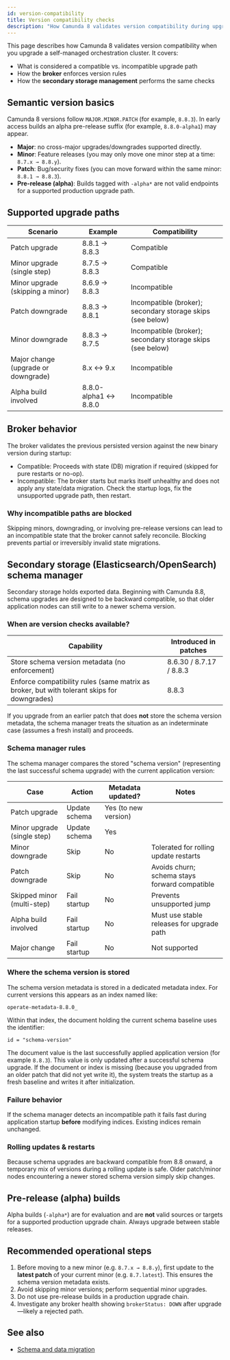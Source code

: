 ```yaml
---
id: version-compatibility
title: Version compatibility checks
description: "How Camunda 8 validates version compatibility during upgrades (broker and secondary storage)."
---
```


This page describes how Camunda 8 validates version compatibility when you upgrade a self-managed orchestration cluster. It covers:

- What is considered a compatible vs. incompatible upgrade path
- How the **broker** enforces version rules
- How the **secondary storage management** performs the same checks

## Semantic version basics

Camunda 8 versions follow `MAJOR.MINOR.PATCH` (for example, `8.8.3`). In early access builds an alpha pre-release suffix (for example, `8.8.0-alpha1`) may appear.

- **Major**: no cross-major upgrades/downgrades supported directly.
- **Minor**: Feature releases (you may only move one minor step at a time: `8.7.x → 8.8.y`).
- **Patch**: Bug/security fixes (you can move forward within the same minor: `8.8.1 → 8.8.3`).
- **Pre-release (alpha)**: Builds tagged with `-alpha*` are not valid endpoints for a supported production upgrade path.

## Supported upgrade paths

| Scenario                            | Example               | Compatibility                                              |
| ----------------------------------- | --------------------- | ---------------------------------------------------------- |
| Patch upgrade                       | 8.8.1 → 8.8.3         | Compatible                                                 |
| Minor upgrade (single step)         | 8.7.5 → 8.8.3         | Compatible                                                 |
| Minor upgrade (skipping a minor)    | 8.6.9 → 8.8.3         | Incompatible                                               |
| Patch downgrade                     | 8.8.3 → 8.8.1         | Incompatible (broker); secondary storage skips (see below) |
| Minor downgrade                     | 8.8.3 → 8.7.5         | Incompatible (broker); secondary storage skips (see below) |
| Major change (upgrade or downgrade) | 8.x ↔ 9.x            | Incompatible                                               |
| Alpha build involved                | 8.8.0-alpha1 ↔ 8.8.0 | Incompatible                                               |

## Broker behavior

The broker validates the previous persisted version against the new binary version during startup:

- Compatible: Proceeds with state (DB) migration if required (skipped for pure restarts or no-op).
- Incompatible: The broker starts but marks itself unhealthy and does not apply any state/data migration. Check the startup logs, fix the unsupported upgrade path, then restart.

### Why incompatible paths are blocked

Skipping minors, downgrading, or involving pre-release versions can lead to an incompatible state that the broker cannot safely reconcile. Blocking prevents partial or irreversibly invalid state migrations.

## Secondary storage (Elasticsearch/OpenSearch) schema manager

Secondary storage holds exported data. Beginning with Camunda 8.8, schema upgrades are designed to be backward compatible, so that older application nodes can still write to a newer schema version.

### When are version checks available?

| Capability                                                                                  | Introduced in patches   |
| ------------------------------------------------------------------------------------------- | ----------------------- |
| Store schema version metadata (no enforcement)                                              | 8.6.30 / 8.7.17 / 8.8.3 |
| Enforce compatibility rules (same matrix as broker, but with tolerant skips for downgrades) | 8.8.3                   |

If you upgrade from an earlier patch that does **not** store the schema version metadata, the schema manager treats the situation as an indeterminate case (assumes a fresh install) and proceeds.

### Schema manager rules

The schema manager compares the stored "schema version" (representing the last successful schema upgrade) with the current application version:

| Case                        | Action        | Metadata updated?    | Notes                                         |
| --------------------------- | ------------- | -------------------- | --------------------------------------------- |
| Patch upgrade               | Update schema | Yes (to new version) |                                               |
| Minor upgrade (single step) | Update schema | Yes                  |                                               |
| Minor downgrade             | Skip          | No                   | Tolerated for rolling update restarts         |
| Patch downgrade             | Skip          | No                   | Avoids churn; schema stays forward compatible |
| Skipped minor (multi-step)  | Fail startup  | No                   | Prevents unsupported jump                     |
| Alpha build involved        | Fail startup  | No                   | Must use stable releases for upgrade path     |
| Major change                | Fail startup  | No                   | Not supported                                 |

### Where the schema version is stored

The schema version metadata is stored in a dedicated metadata index. For current versions this appears as an index named like:

```
operate-metadata-8.8.0_
```

Within that index, the document holding the current schema baseline uses the identifier:

```
id = "schema-version"
```

The document value is the last successfully applied application version (for example `8.8.3`). This value is only updated after a successful schema upgrade. If the document or index is missing (because you upgraded from an older patch that did not yet write it), the system treats the startup as a fresh baseline and writes it after initialization.

### Failure behavior

If the schema manager detects an incompatible path it fails fast during application startup **before** modifying indices. Existing indices remain unchanged.

### Rolling updates & restarts

Because schema upgrades are backward compatible from 8.8 onward, a temporary mix of versions during a rolling update is safe. Older patch/minor nodes encountering a newer stored schema version simply skip changes.

## Pre-release (alpha) builds

Alpha builds (`-alpha*`) are for evaluation and are **not** valid sources or targets for a supported production upgrade chain. Always upgrade between stable releases.

## Recommended operational steps

1. Before moving to a new minor (e.g. `8.7.x → 8.8.y`), first update to the **latest patch** of your current minor (e.g. `8.7.latest`). This ensures the schema version metadata exists.
2. Avoid skipping minor versions; perform sequential minor upgrades.
3. Do not use pre-release builds in a production upgrade chain.
4. Investigate any broker health showing `brokerStatus: DOWN` after upgrade—likely a rejected path.

## See also

- [Schema and data migration](./schema-and-migration.md)
